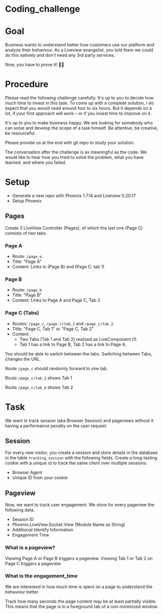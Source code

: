 # Coding_challenge

# Goal
Business wants to understand better how customers use our platform and analyze their behaviour. As a Liveview evangelist, you told them we could do this natively and don't need any 3rd party services.

Now, you have to prove it! 😮‍💨

# Procedure
Please read the following challenge carefully. It's up to you to decide how much time to invest in this task. To come up with a complete solution, I do expect that you would need around four to six hours. But it depends on a lot, if your first approach will work – or if you invest time to improve on it.

It's up to you to make business happy. We are looking for somebody who can solve and develop the scope of a task himself. Be attentive, be creative, be resourceful.

Please provide us at the end with git repo to study your solution.

The conversation after the challenge is as meaningful as the code. We would like to hear how you tried to solve the problem, what you have learned, and where you failed.

# Setup
* Generate a new repo with Phoenix 1.7.14 and Liveview 0.20.17
* Setup Phoenix
## Pages
Create 3 LiveView Controller (Pages), of which the last one (Page C) consists of two tabs.

### Page A
* Route: ```/page_a```
* Title: "Page A"
* Content: Links to (Page B) and (Page C: tab 1)
### Page B
* Route: ```/page_b```
* Title: "Page B"
* Content: Links to Page A and Page C, Tab 2
### Page C (Tabs)
* Routes: ```/page_c```, ```/page_c/tab_1``` and ```/page_c/tab_2```.
* Title: "Page C, Tab 1" or "Page C, Tab 2"
* Content:
  * Two Tabs (Tab 1 and Tab 2) realized as LiveComponent (!)
  * Tab 1 has a link to Page B, Tab 2 has a link to Page A.

You should be able to switch between the tabs.
Switching between Tabs, changes the URL.

Route ```/page_c``` should randomly forward to one tab.

Route ```/page_c/tab_1``` shows Tab 1

Route ```/page_c/tab_b``` shows Tab 2

# Task
We want to track session (aka Browser Session) and pageviews without it having a performance penalty on the user request.

## Session
For every new visitor, you create a session and store details in the database in the table ```tracking_session``` with the following fields. Create a long-lasting cookie with a unique id to track the same client over multiple sessions.

* Browser Agent
* Unique ID from your cookie

## Pageview
Now, we want to track user engagement. We store for every pageview the following data.

* Session ID
* Phoenix.LiveView.Socket.View (Module Name as String)
* Additional Identify Information
* Engagement Time

### What is a pageview?
Viewing Page A or Page B triggers a pageview.
Viewing Tab 1 or Tab 2 on Page C triggers a pageview.
### What is the engagement_time
We are interested in how much time is spent on a page to understand the behaviour better.

Track how many seconds the page content may be at least partially visible. This means that the page is in a foreground tab of a non-minimized window.

